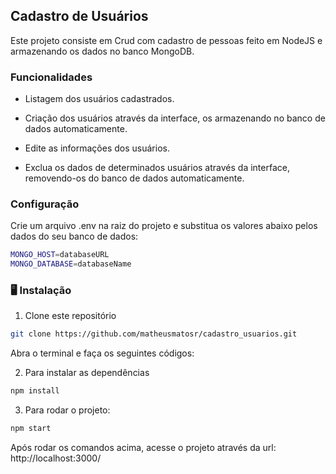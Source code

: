 ## Cadastro de Usuários

Este projeto consiste em Crud com cadastro de pessoas feito em NodeJS e armazenando os dados no banco MongoDB.

### Funcionalidades
- Listagem dos usuários cadastrados.

- Criação dos usuários através da interface, os armazenando no banco de dados automaticamente.

- Edite as informações dos usuários.

- Exclua os dados de determinados usuários através da interface, removendo-os do banco de dados automaticamente.

### Configuração 
Crie um arquivo .env na raiz do projeto e substitua os valores abaixo pelos dados do seu banco de dados:

```bash
MONGO_HOST=databaseURL
MONGO_DATABASE=databaseName
```

### 🖥️ Instalação

1. Clone este repositório
```bash
git clone https://github.com/matheusmatosr/cadastro_usuarios.git
```

Abra o terminal e faça os seguintes códigos:
  
2. Para instalar as dependências

```bash
npm install
```

3. Para rodar o projeto:

```bash
npm start
```

Após rodar os comandos acima, acesse o projeto através da url: http://localhost:3000/
